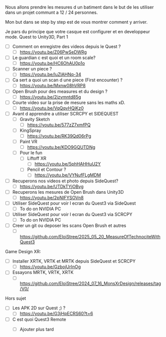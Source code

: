 Nous allons prendre les mesures d un batiment dans le but de les utiliser dans un projet communt a  12 / 24 personnes.

Mon but dans se step by step est de vous montrer comment y arriver.

Je pars du principe que votre casque est configurer et en developpeur mode.
Quest to Unity3D, Part 1
- [ ] Comment on enregistre des videos depuis le Quest ?
  - [ ] https://youtu.be/Z06PwSeDWRg
- [ ] Le guardian c est quoi et un room scale?
  - [ ] https://youtu.be/HC6OhAU0p1o
- [ ] Scanner un piece ?
  - [ ] https://youtu.be/luZlAHNq-34
- [ ] Ca sert a quoi un scan d une piece (First encounter) ?
  - [ ] https://youtu.be/Mxnw08hVRP8
- [ ] Open Brush pour des measures et du design ?
  - [ ]   https://youtu.be/2jzvmntd85g
- [ ] Courte video sur la prise de mesure sans les maths xD.
  - [ ] https://youtu.be/VqQqvHQiKz0
- [ ] Avant d apprendre a utiliser SCRCPY et SIDEQUEST
    - [ ] Gravity Sketch
      - [ ] https://youtu.be/577zZ7xmfPQ 
    - [ ] KingSpray
      - [ ] https://youtu.be/RK39Qd06rPg
    - [ ] Paint VR
      - [ ]  https://youtu.be/KDO9GQUTDNg
    - [ ] Pour le fun 
      - [ ] Liftoff XR
        - [ ] https://youtu.be/5phHAHHuU2Y
      - [ ] Pencil et Contour ?
        - [ ] https://youtu.be/VYNufFLgMDM
- [ ] Recuperons nos videos et photo depuis SideQuest?
  - [ ] https://youtu.be/UTDkTYjOBvg
- [ ] Recuperons les mesures de Open Brush dans Unity3D
  - [ ] https://youtu.be/2pNIFYSOVn8
- [ ] Utiliser SideQuest pour voir l ecran du Quest3 via SideQuest
  - [ ] To do on NVIDIA PC
- [ ] Utiliser SideQuest pour voir l ecran du Quest3 via SCRCPY
  - [ ] To do on NVIDIA PC
- [ ] Creer un git ou deposer les scans Open Brush et autres
  - [ ] https://github.com/EloiStree/2025_05_20_MeasureOfTechnociteWithQuest3

Game Design XR:
- [ ] Installer XRTK, VRTK et MRTK depuis SideQuest et SCRCPY
  - [ ] https://youtu.be/GzbojUrInOg
- [ ] Essayons MRTK, VRTK, XRTK
  - [ ] https://github.com/EloiStree/2024_07_16_MonsXrDesign/releases/tag/V0/

Hors sujet
- [ ] Les APK 2D sur Quest ;) ?
  - [ ] https://youtu.be/G3jHpECRS60?t=6
- [ ] C est quoi Quest3 Remote
  - [ ] Ajouter plus tard
     



